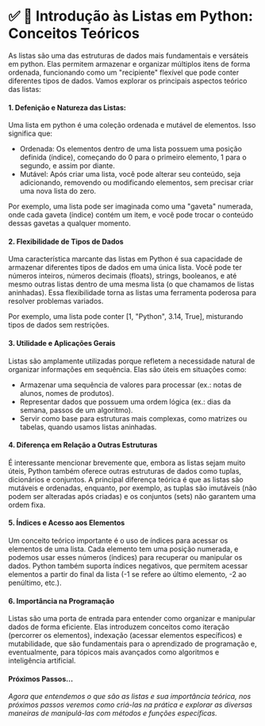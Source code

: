 # ✅ 📌 Introdução às Listas em Python: Conceitos Teóricos

As listas são uma das estruturas de dados mais fundamentais e versáteis em python. Elas permitem armazenar e organizar múltiplos itens de forma ordenada, funcionando como um "recipiente" flexível que pode conter diferentes tipos de dados. Vamos explorar os principais aspectos teórico das listas:

#### **1. Defenição e Natureza das Listas:**
Uma lista em python é uma coleção ordenada e mutável de elementos. Isso significa que: 

*   Ordenada: Os elementos dentro de uma lista possuem uma posição definida (índice), começando do 0 para o primeiro elemento, 1 para o segundo, e assim por diante.
*    Mutável: Após criar uma lista, você pode alterar seu conteúdo, seja adicionando, removendo ou modificando elementos, sem precisar criar uma nova lista do zero.

Por exemplo, uma lista pode ser imaginada como uma "gaveta" numerada, onde cada gaveta (índice) contém um item, e você pode trocar o conteúdo dessas gavetas a qualquer momento.

#### **2. Flexibilidade de Tipos de Dados**

Uma característica marcante das listas em Python é sua capacidade de armazenar diferentes tipos de dados em uma única lista. Você pode ter números inteiros, números decimais (floats), strings, booleanos, e até mesmo outras listas dentro de uma mesma lista (o que chamamos de listas aninhadas). Essa flexibilidade torna as listas uma ferramenta poderosa para resolver problemas variados.

Por exemplo, uma lista pode conter [1, "Python", 3.14, True], misturando tipos de dados sem restrições.

#### **3. Utilidade e Aplicações Gerais**

Listas são amplamente utilizadas porque refletem a necessidade natural de organizar informações em sequência. Elas são úteis em situações como:

*    Armazenar uma sequência de valores para processar (ex.: notas de alunos, nomes de produtos).
*    Representar dados que possuem uma ordem lógica (ex.: dias da semana, passos de um algoritmo).
*    Servir como base para estruturas mais complexas, como matrizes ou tabelas, quando usamos listas aninhadas.

#### **4. Diferença em Relação a Outras Estruturas**

É interessante mencionar brevemente que, embora as listas sejam muito úteis, Python também oferece outras estruturas de dados como tuplas, dicionários e conjuntos. A principal diferença teórica é que as listas são mutáveis e ordenadas, enquanto, por exemplo, as tuplas são imutáveis (não podem ser alteradas após criadas) e os conjuntos (sets) não garantem uma ordem fixa.

#### **5. Índices e Acesso aos Elementos**

Um conceito teórico importante é o uso de índices para acessar os elementos de uma lista. Cada elemento tem uma posição numerada, e podemos usar esses números (índices) para recuperar ou manipular os dados. Python também suporta índices negativos, que permitem acessar elementos a partir do final da lista (-1 se refere ao último elemento, -2 ao penúltimo, etc.).

#### **6. Importância na Programação**

Listas são uma porta de entrada para entender como organizar e manipular dados de forma eficiente. Elas introduzem conceitos como iteração (percorrer os elementos), indexação (acessar elementos específicos) e mutabilidade, que são fundamentais para o aprendizado de programação e, eventualmente, para tópicos mais avançados como algoritmos e inteligência artificial.


#### Próximos Passos...
*Agora que entendemos o que são as listas e sua importância teórica, nos próximos passos veremos como criá-las na prática e explorar as diversas maneiras de manipulá-las com métodos e funções específicas.*
